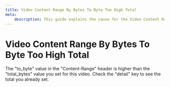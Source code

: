 ```yaml
---
title: Video Content Range By Bytes To Byte Too High Total
meta: 
    description: This guide explains the cause for the Video Content Range By Bytes To Byte Too High Total error.
---
```


# Video Content Range By Bytes To Byte Too High Total

The "to_byte" value in the "Content-Range" header is higher than the "total_bytes" value you set for this video. Check the "detail" key to see the total you already set.
